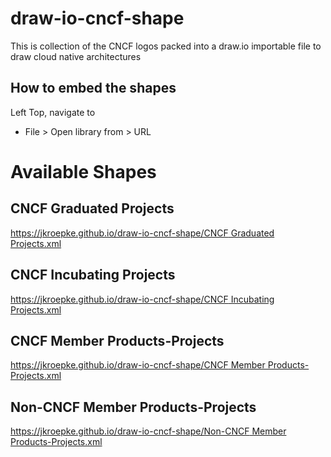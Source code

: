 # draw-io-cncf-shape

This is collection of the CNCF logos packed into a draw.io importable file to draw cloud native architectures

## How to embed the shapes

Left Top, navigate to 

* File > Open library from > URL

# Available Shapes

## CNCF Graduated Projects

[https://jkroepke.github.io/draw-io-cncf-shape/CNCF Graduated Projects.xml]([https://jkroepke.github.io/draw-io-cncf-shape/Non-CNCF%20Member%20Products-Projects.xml](https://jkroepke.github.io/draw-io-cncf-shape/CNCF%20Graduated%20Projects.xml))

## CNCF Incubating Projects

[https://jkroepke.github.io/draw-io-cncf-shape/CNCF Incubating Projects.xml]([https://jkroepke.github.io/draw-io-cncf-shape/Non-CNCF%20Member%20Products-Projects.xml](https://jkroepke.github.io/draw-io-cncf-shape/CNCF%20Incubating%20Projects.xml))

## CNCF Member Products-Projects

[https://jkroepke.github.io/draw-io-cncf-shape/CNCF Member Products-Projects.xml](https://jkroepke.github.io/draw-io-cncf-shape/CNCF%20Member%20Products-Projects.xml)

## Non-CNCF Member Products-Projects

[https://jkroepke.github.io/draw-io-cncf-shape/Non-CNCF Member Products-Projects.xml](https://jkroepke.github.io/draw-io-cncf-shape/Non-CNCF%20Member%20Products-Projects.xml)

